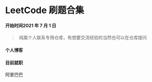 # LeetCode 刷题合集



#### 开始时间2021 年 7 月 1 日

> ​	纯属个人联系专用仓库，有想要交流经验的当然也可以在仓库提问



#### 个人博客





#### 目前就职

阿里巴巴